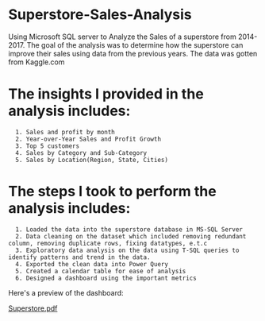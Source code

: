 # Superstore-Sales-Analysis
Using Microsoft SQL server to Analyze the Sales of a superstore from 2014-2017.
The goal of the analysis was to determine how the superstore can improve their sales using data from the previous years.
The data was gotten from Kaggle.com

# The insights I provided in the analysis includes:
      1. Sales and profit by month
      2. Year-over-Year Sales and Profit Growth
      3. Top 5 customers 
      4. Sales by Category and Sub-Category
      5. Sales by Location(Region, State, Cities)
      
      
# The steps I took to perform the analysis includes:
      1. Loaded the data into the superstore database in MS-SQL Server
      2. Data cleaning on the dataset which included removing redundant column, removing duplicate rows, fixing datatypes, e.t.c
      3. Exploratory data analysis on the data using T-SQL queries to identify patterns and trend in the data.
      4. Exported the clean data into Power Query
      5. Created a calendar table for ease of analysis
      6. Designed a dashboard using the important metrics
      
 Here's a preview of the dashboard:
 
 [Superstore.pdf](https://github.com/KbossGuru/Superstore-Sales-Analysis/files/11101510/Superstore.pdf)
